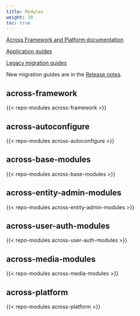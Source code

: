 ```yaml
---
title: Modules
weight: 30
toc: true
---
```


[Across Framework and Platform documentation](https://across.dev/documentation)

[Application guides](https://foreach-across.github.io/ref-docs-5/guides)

[Legacy migration guides](https://foreach-across.github.io/ref-docs-5/migration/)

New migration guides are in the [Release notes](/release-notes).


## across-framework

{{< repo-modules across-framework >}}


## across-autoconfigure

{{< repo-modules across-autoconfigure >}}


## across-base-modules

{{< repo-modules across-base-modules >}}


## across-entity-admin-modules

{{< repo-modules across-entity-admin-modules >}}


## across-user-auth-modules

{{< repo-modules across-user-auth-modules >}}


## across-media-modules

{{< repo-modules across-media-modules >}}


## across-platform

{{< repo-modules across-platform >}}
